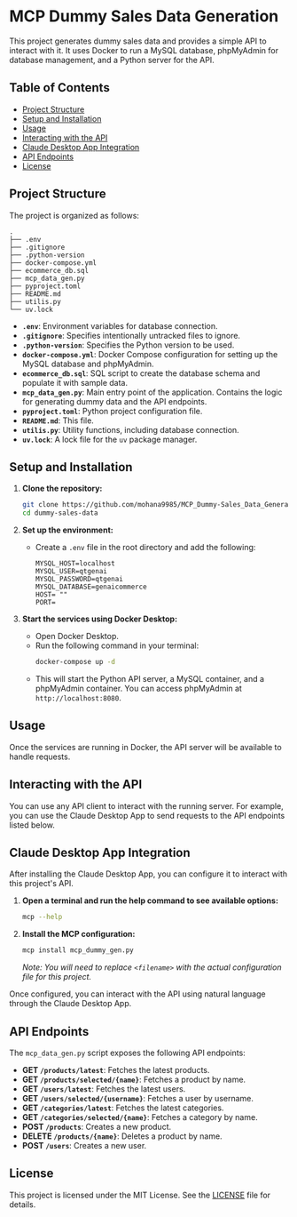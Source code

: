 # MCP Dummy Sales Data Generation

This project generates dummy sales data and provides a simple API to interact with it. It uses Docker to run a MySQL database, phpMyAdmin for database management, and a Python server for the API.

## Table of Contents

- [Project Structure](#project-structure)
- [Setup and Installation](#setup-and-installation)
- [Usage](#usage)
- [Interacting with the API](#interacting-with-the-api)
- [Claude Desktop App Integration](#claude-desktop-app-integration)
- [API Endpoints](#api-endpoints)
- [License](#license)

## Project Structure

The project is organized as follows:

```
.
├── .env
├── .gitignore
├── .python-version
├── docker-compose.yml
├── ecommerce_db.sql
├── mcp_data_gen.py
├── pyproject.toml
├── README.md
├── utilis.py
└── uv.lock
```

-   **`.env`**: Environment variables for database connection.
-   **`.gitignore`**: Specifies intentionally untracked files to ignore.
-   **`.python-version`**: Specifies the Python version to be used.
-   **`docker-compose.yml`**: Docker Compose configuration for setting up the MySQL database and phpMyAdmin.
-   **`ecommerce_db.sql`**: SQL script to create the database schema and populate it with sample data.
-   **`mcp_data_gen.py`**: Main entry point of the application. Contains the logic for generating dummy data and the API endpoints.
-   **`pyproject.toml`**: Python project configuration file.
-   **`README.md`**: This file.
-   **`utilis.py`**: Utility functions, including database connection.
-   **`uv.lock`**: A lock file for the `uv` package manager.

## Setup and Installation

1.  **Clone the repository:**
    ```bash
    git clone https://github.com/mohana9985/MCP_Dummy-Sales_Data_Generation.git
    cd dummy-sales-data
    ```

2.  **Set up the environment:**
    - Create a `.env` file in the root directory and add the following:
      ```
      MYSQL_HOST=localhost
      MYSQL_USER=qtgenai
      MYSQL_PASSWORD=qtgenai
      MYSQL_DATABASE=genaicommerce
      HOST= ""
      PORT= 
      ```

3.  **Start the services using Docker Desktop:**
    - Open Docker Desktop.
    - Run the following command in your terminal:
      ```bash
      docker-compose up -d
      ```
    - This will start the Python API server, a MySQL container, and a phpMyAdmin container. You can access phpMyAdmin at `http://localhost:8080`.

## Usage

Once the services are running in Docker, the API server will be available to handle requests.

## Interacting with the API

You can use any API client to interact with the running server. For example, you can use the Claude Desktop App to send requests to the API endpoints listed below.

## Claude Desktop App Integration

After installing the Claude Desktop App, you can configure it to interact with this project's API.

1.  **Open a terminal and run the help command to see available options:**
    ```bash
    mcp --help
    ```
2.  **Install the MCP configuration:**
    ```bash
    mcp install mcp_dummy_gen.py
    ```
    *Note: You will need to replace `<filename>` with the actual configuration file for this project.*

Once configured, you can interact with the API using natural language through the Claude Desktop App.

## API Endpoints

The `mcp_data_gen.py` script exposes the following API endpoints:

-   **GET `/products/latest`**: Fetches the latest products.
-   **GET `/products/selected/{name}`**: Fetches a product by name.
-   **GET `/users/latest`**: Fetches the latest users.
-   **GET `/users/selected/{username}`**: Fetches a user by username.
-   **GET `/categories/latest`**: Fetches the latest categories.
-   **GET `/categories/selected/{name}`**: Fetches a category by name.
-   **POST `/products`**: Creates a new product.
-   **DELETE `/products/{name}`**: Deletes a product by name.
-   **POST `/users`**: Creates a new user.


## License

This project is licensed under the MIT License. See the [LICENSE](LICENSE) file for details.
